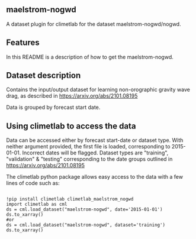 ## maelstrom-nogwd

A dataset plugin for climetlab for the dataset maelstrom-nogwd/nogwd.


Features
--------

In this README is a description of how to get the maelstrom-nogwd.

## Dataset description
Contains the input/output dataset for learning non-orographic 
gravity wave drag, as described in https://arxiv.org/abs/2101.08195

Data is grouped by forecast start date.

## Using climetlab to access the data
Data can be accessed either by forecast start-date or dataset type.
With neither argument provided, the first file is loaded, corresponding
to 2015-01-01. Incorrect dates will be flagged.
Dataset types are "training", "validation" & "testing" corresponding
to the date groups outlined in https://arxiv.org/abs/2101.08195


The climetlab python package allows easy access to the data with a few lines of code such as:
```

!pip install climetlab climetlab_maelstrom_nogwd
import climetlab as cml
ds = cml.load_dataset("maelstrom-nogwd", date='2015-01-01')
ds.to_xarray()
#or
ds = cml.load_dataset("maelstrom-nogwd", dataset='training')
ds.to_xarray()
```
